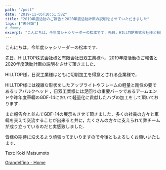 ```yaml
---
path: "/post"
date: "2019-11-05T10:51:58Z"
title: "2019年度活動のご報告と2020年度活動計画の説明をさせていただきました"
tags: ["未分類"]
# dummy
excerpt: "こんにちは，今年度シャシリーダーの松本です．先日，HILLTOP株式会社様と有限会社日双工業様へ，2019年度活動のご報告と2020年度活動計画の説明をさせて頂きました．HILLTOP様，日双工業様..."
---
```


[](05-1.jpg)こんにちは，今年度シャシリーダーの松本です．

先日，HILLTOP株式会社様と有限会社日双工業様へ，2019年度活動のご報告と2020年度活動計画の説明をさせて頂きました．

HILLTOP様，日双工業様はともに切削加工を得意とされる企業様で，

HILLTOP様には複雑な形状をしたアップライトやフレームの軽量と剛性の要であるリアバルクヘッド ，日双工業様には足回りの重要パーツであるアームエンドや昨年度車輌のGDF-14において軽量化に貢献したハブの加工をして頂いております．

また報告会と並んでGDF-14の展示もさせて頂きました．多くの社員の方々と車輌を交えて交流することが出来ると共に，たくさんの方々に支えられて弊チームが成り立っているのだと実感致しました．

皆様の期待に沿えるよう頑張ってまいりますので今後ともよろしくお願いいたします．

Text: Koki Matsumoto

[Grandelfino - Home](http://www.grandelfino.net/)